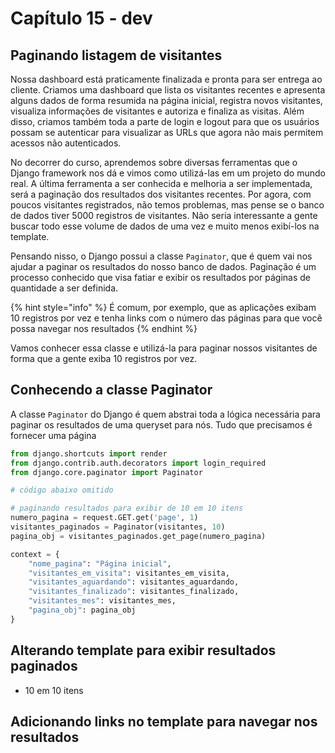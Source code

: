 # Capítulo 15 - dev

## Paginando listagem de visitantes

Nossa dashboard está praticamente finalizada e pronta para ser entrega ao cliente. Criamos uma dashboard que lista os visitantes recentes e apresenta alguns dados de forma resumida na página inicial, registra novos visitantes, visualiza informações de visitantes e autoriza e finaliza as visitas. Além disso, criamos também toda a parte de login e logout para que os usuários possam se autenticar para visualizar as URLs que agora não mais permitem acessos não autenticados.

No decorrer do curso, aprendemos sobre diversas ferramentas que o Django framework nos dá e vimos como utilizá-las em um projeto do mundo real. A última ferramenta a ser conhecida e melhoria a ser implementada, será a paginação dos resultados dos visitantes recentes. Por agora, com poucos visitantes registrados, não temos problemas, mas pense se o banco de dados tiver 5000 registros de visitantes. Não seria interessante a gente buscar todo esse volume de dados de uma vez e muito menos exibí-los na template.

Pensando nisso, o Django possui a classe `Paginator`, que é quem vai nos ajudar a paginar os resultados do nosso banco de dados. Paginação é um processo conhecido que visa fatiar e exibir os resultados por páginas de quantidade a ser definida.

{% hint style="info" %}
É comum, por exemplo, que as aplicações exibam 10 registros por vez e tenha links com o número das páginas para que você possa navegar nos resultados
{% endhint %}

Vamos conhecer essa classe e utilizá-la para paginar nossos visitantes de forma que a gente exiba 10 registros por vez.

## Conhecendo a classe Paginator

A classe `Paginator` do Django é quem abstrai toda a lógica necessária para paginar os resultados de uma queryset para nós. Tudo que precisamos é fornecer uma página

```python
from django.shortcuts import render
from django.contrib.auth.decorators import login_required
from django.core.paginator import Paginator

# código abaixo omitido
```



```python
# paginando resultados para exibir de 10 em 10 itens
numero_pagina = request.GET.get('page', 1)
visitantes_paginados = Paginator(visitantes, 10)
pagina_obj = visitantes_paginados.get_page(numero_pagina)
```



```python
context = {
    "nome_pagina": "Página inicial",
    "visitantes_em_visita": visitantes_em_visita,
    "visitantes_aguardando": visitantes_aguardando,
    "visitantes_finalizado": visitantes_finalizado,
    "visitantes_mes": visitantes_mes,
    "pagina_obj": pagina_obj
}
```

## Alterando template para exibir resultados paginados



* 10 em 10 itens

## Adicionando links no template para navegar nos resultados

